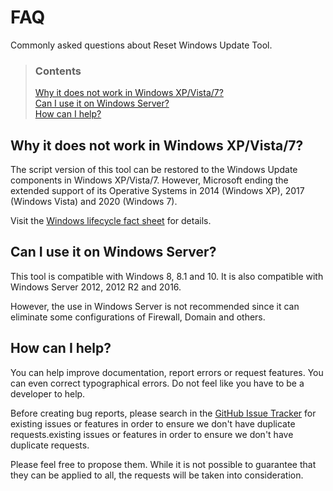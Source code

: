 # FAQ

Commonly asked questions about Reset Windows Update Tool.

> ### Contents
>
> [Why it does not work in Windows XP/Vista/7?](#why-it-does-not-work-in-windows-xpvista7) <br />
> [Can I use it on Windows Server?](#can-i-use-it-on-windows-server) <br />
> [How can I help?](#how-can-i-help)

## Why it does not work in Windows XP/Vista/7?

The script version of this tool can be restored to the Windows Update components in Windows XP/Vista/7. However, Microsoft ending the extended support of its Operative Systems in 2014 (Windows XP), 2017 (Windows Vista) and 2020 (Windows 7).

Visit the [Windows lifecycle fact sheet](https://support.microsoft.com/en-us/kb/13853) for details.

## Can I use it on Windows Server?

This tool is compatible with Windows 8, 8.1 and 10. It is also compatible with Windows Server 2012, 2012 R2 and 2016.

However, the use in Windows Server is not recommended since it can eliminate some configurations of Firewall, Domain and others.

## How can I help?

You can help improve documentation, report errors or request features. You can even correct typographical errors. Do not feel like you have to be a developer to help.

Before creating bug reports, please search in the [GitHub Issue Tracker](https://github.com/ManuelGil/Reset-Windows-Update-Tool/issues) for existing issues or features in order to ensure we don't have duplicate requests.existing issues or features in order to ensure we don't have duplicate requests.

Please feel free to propose them. While it is not possible to guarantee that they can be applied to all, the requests will be taken into consideration.
